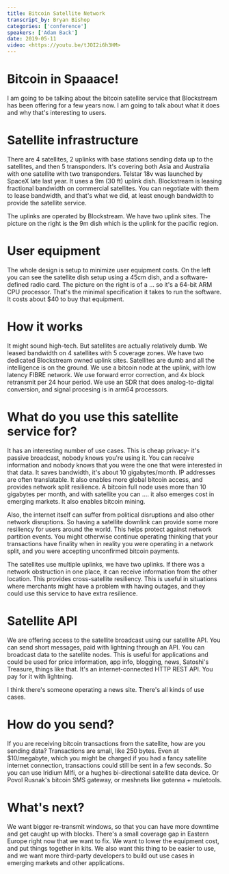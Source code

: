 ```yaml
---
title: Bitcoin Satellite Network
transcript_by: Bryan Bishop
categories: ['conference']
speakers: ['Adam Back']
date: 2019-05-11
video: <https://youtu.be/tJOI2i6h3HM>
---
```


# Bitcoin in Spaaace!

I am going to be talking about the bitcoin satellite service that Blockstream has been offering for a few years now. I am going to talk about what it does and why that's interesting to users.

# Satellite infrastructure

There are 4 satellites, 2 uplinks with base stations sending data up to the satellites, and then 5 transponders. It's covering both Asia and Australia with one satellite with two transponders. Telstar 18v was launched by SpaceX late last year. It uses a 9m (30 ft) uplink dish. Blockstream is leasing fractional bandwidth on commercial satellites. You can negotiate with them to lease bandwidth, and that's what we did, at least enough bandwidth to provide the satellite service.

The uplinks are operated by Blockstream. We have two uplink sites. The picture on the right is the 9m dish which is the uplink for the pacific region.

# User equipment

The whole design is setup to minimize user equipment costs. On the left you can see the satellite dish setup using a 45cm dish, and a software-defined radio card. The picture on the right is of a ... so it's a 64-bit ARM CPU processor. That's the minimal specification it takes to run the software. It costs about $40 to buy that equipment.

# How it works

It might sound high-tech. But satellites are actually relatively dumb. We leased bandwidth on 4 satellites with 5 coverage zones. We have two dedicated Blockstream owned uplink sites. Satellites are dumb and all the intelligence is on the ground. We use a bitcoin node at the uplink, with low latency FIBRE network. We use forward error correction, and 4x block retransmit per 24 hour period. We use an SDR that does analog-to-digital conversion, and signal procesing is in arm64 processors.

# What do you use this satellite service for?

It has an interesting number of use cases. This is cheap privacy- it's passive broadcast, nobody knows you're using it. You can receive information and nobody knows that you were the one that were interested in that data. It saves bandwidth, it's about 10 gigabytes/month. IP addresses are often translatable. It also enables more global bitcoin access, and provides network split resilience. A bitcoin full node uses more than 10 gigabytes per month, and with satellite you can .... it also emerges cost in emerging markets. It also enables bitcoin mining.

Also, the internet itself can suffer from political disruptions and also other network disruptions. So having a satellite downlink can provide some more resiliency for users around the world. This helps protect against network partition events. You might otherwise continue operating thinking that your transactions have finality when in reality you were operating in a network split, and you were accepting unconfirmed bitcoin payments.

The satellites use multiple uplinks, we have two uplinks. If there was a network obstruction in one place, it can receive information from the other location. This provides cross-satellite resiliency. This is useful in situations where merchants might have a problem with having outages, and they could use this service to have extra resilience.

# Satellite API

We are offering access to the satellite broadcast using our satellite API. You can send short messages, paid with lightning through an API. You can broadcast data to the satellite nodes. This is useful for applications and could be used for price information, app info, blogging, news, Satoshi's Treasure, things like that. It's an internet-connected HTTP REST API. You pay for it with lightning.

I think there's someone operating a news site. There's all kinds of use cases.

# How do you send?

If you are receiving bitcoin transactions from the satellite, how are you sending data? Transactions are small, like 250 bytes. Even at $10/megabyte, which you might be charged if you had a fancy satellite internet connection, transactions could still be sent in a few seconds. So you can use Iridium MIfi, or a hughes bi-directional satellite data device. Or Povol Rusnak's bitcoin SMS gateway, or meshnets like gotenna + muletools.

# What's next?

We want bigger re-transmit windows, so that you can have more downtime and get caught up with blocks. There's a small coverage gap in Eastern Europe right now that we want to fix. We want to lower the equipment cost, and put things together in kits. We also want this thing to be easier to use, and we want more third-party developers to build out use cases in emerging markets and other applications.
